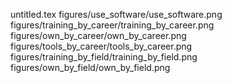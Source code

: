 untitled.tex
figures/use_software/use_software.png
figures/training_by_career/training_by_career.png
figures/own_by_career/own_by_career.png
figures/tools_by_career/tools_by_career.png
figures/training_by_field/training_by_field.png
figures/own_by_field/own_by_field.png